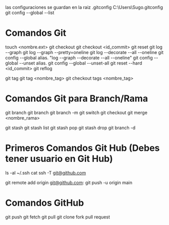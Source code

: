 las configuraciones se guardan en la raiz .gitconfig
C:\Users\Sugo\.gitconfig
git config --global --list

<!--~ --------------------------------------------------------------------------------- -->

# Comandos Git

touch <nombre.ext> <!-- Crea archivo -->
git checkout <file> <!-- Regresa el archivo al ultimo Commit -->
git checkout <id_commit> <!--! Regresa el proyecto al Commit mencionado - OJO: Si te queda algun archivo en "staged", puede que pierdas datos, debes hacer un commit antes de continuar -->
git reset <!-- Muestra los ficheros que se han modificado, pero que pueden volver al ultimo commit -->
git log --graph <!-- Te muestra el log de commit con un graph -->
git log --graph --pretty=oneline <!-- Te muestra el log del commit mas resumnido -->
git log --decorate --all --oneline <!-- Decora todo en una linea -->
git config --global alias.<nombre> "log --graph --decorate --all --oneline" <!-- Agrega un alias al comando, se puede cambiar en la configuracion en .gitconfig, en este caso si el alias es tree, se debe invocar con "git tree" -->
git config --global --unset alias.<nombre> <!--  -->
git config --global --unset-all 
git reset --hard <id_commit> <!--! Te situa en el Commit mencionado - OJO: Borra todas las instancias de Commit futuras al ID Commit mencionado -->
git reflog <!--! Es el log de todo los cambios que se han realizado, incluso estan las commit que se borraron con "git reset --hard <id_commit>" --> 
<!--^ Supongamos que tengo el Commit 1, 2, 3, 4 y 5. Donde el Commit 5 es el mas actualizado. Si hiciera un "git reset --hard <id_commit_2>", perderia los Commit del 3 al 5. Al ejecutar el commando "git reflog" puedo ver todos los cambios e incluso obtener el id del commit 5, obteniendo el id, se puede recuperar todo con nuevamente el comando "git reset --hard <id_commit_5>"-->
git tag <!-- Muestra los tags creados -->
git tag <nombre_tag> <!-- Le pone un tag a todo lo que hagamos hasta el commit -->
git checkout tags <nombre_tag> <!--! Regresa el proyecto al Commit del "tag" mencionado - OJO: Si te queda algun archivo en "staged", puede que pierdas datos, debes hacer un commit antes de continuar -->

<!--~ --------------------------------------------------------------------------------- -->

# Comandos Git para Branch/Rama

git branch <!-- Indica en la rama que estas posicionado -->
git branch <nombre> <!-- Crea una Ramas -->
git branch -m <nombre> <!-- Cambia el nombre de la Ramas -->
git switch <nombre> <!-- Cambia de Ramas y no hay problema si las Ramas estan en tu local -->
git checkout <nombre> <!--! Cambia de Ramas pero te descarga el contenido si la Ramas no esta en tu local -->
git merge <nombre_rama> <!--! Junta las ramas  -->
<!--^ Debes estar situado en la rama donde quieras que se traiga la informacion, si tiene 2 ramas, y trabajas en la rama 2, y quieres traerte los cambios actualizados de la rama 1, entonces debes estar en la rama 2 "git branch" y ejecutar el comando "" -->
git stash <!-- Guarda el archivo que se esta trabajando sin realizar un commit -->
git stash list <!-- Muestra los diferentes Stash -->
git stash pop <!-- Obtienes el archivo con el error para seguir trabajando en el -->
git stash drop <!-- Elimina lo que tienes guardado en el git stash -->
git branch -d <nombre> <!-- Elimina la rama seleccionada  -->

<!--~ --------------------------------------------------------------------------------- -->

# Primeros Comandos Git Hub (Debes tener usuario en Git Hub)
ls -al ~/.ssh <!-- Listar claves SSH -->
cat <nombre> <!-- Leer archivo -->
ssh -T git@github.com <!-- Verificar la conexion a github -->
<!--^ Despues de crear un nuevo repositorio -->
git remote add origin git@github.com:<repositorio> <!-- Comando que te da Git Hub para conectar tu proyecto al repositorio creado (repositorio ej: sugofc/curso-git2.git)-->
git push -u origin main <!-- Crea el primer push para subir tu proyecto al repositorio -->

<!--~ --------------------------------------------------------------------------------- -->

# Comandos GitHub
git push <!-- Sube tu proyecto al repositorio -->
git fetch <!-- Descarga en local el historial de cambios, pero sin descargarse los cambios -->
git pull <!-- Descarga en local el historial de cambios y tambien se descarga los cambios -->
git clone <repositorio> <!-- Debes irte a la web, en la parte de "<> Code", saldra el codigo SSH para clonar el repositorio (repositorio ej: git@github.com:sugofc/curso-git2.git) -->
fork <!--! Para crear un git fork, debes navegar al proyecto y crear un nuevo Fork, sirve para contribuir con cambios al repositorio original -->
pull request <!--! Luego de realizar un commit y quieres enviarlo al repositorio original (que tenias antes con fork), debes mandar un Pull Request (PR), diciendo cual es el cambio. -->